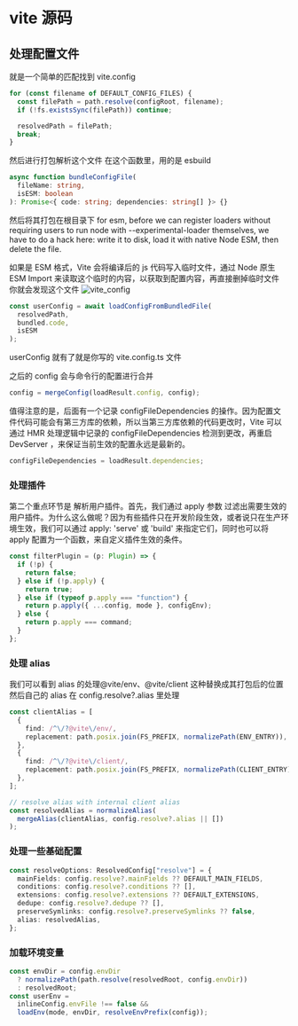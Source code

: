 # vite 源码

## 处理配置文件

就是一个简单的匹配找到 vite.config

```ts
for (const filename of DEFAULT_CONFIG_FILES) {
  const filePath = path.resolve(configRoot, filename);
  if (!fs.existsSync(filePath)) continue;

  resolvedPath = filePath;
  break;
}
```

然后进行打包解析这个文件
在这个函数里，用的是 esbuild

```ts
async function bundleConfigFile(
  fileName: string,
  isESM: boolean
): Promise<{ code: string; dependencies: string[] }> {}
```

然后将其打包在根目录下
for esm, before we can register loaders without requiring users to run node
with --experimental-loader themselves, we have to do a hack here:
write it to disk, load it with native Node ESM, then delete the file.

如果是 ESM 格式，Vite 会将编译后的 js 代码写入临时文件，通过 Node 原生 ESM Import 来读取这个临时的内容，以获取到配置内容，再直接删掉临时文件
你就会发现这个文件
![vite_config](/imgs/vite/vite_config.png)

```ts
const userConfig = await loadConfigFromBundledFile(
  resolvedPath,
  bundled.code,
  isESM
);
```

userConfig 就有了就是你写的 vite.config.ts 文件

之后的 config 会与命令行的配置进行合并

```ts
config = mergeConfig(loadResult.config, config);
```

值得注意的是，后面有一个记录 configFileDependencies 的操作。因为配置文件代码可能会有第三方库的依赖，所以当第三方库依赖的代码更改时，Vite 可以通过 HMR 处理逻辑中记录的 configFileDependencies 检测到更改，再重启 DevServer ，来保证当前生效的配置永远是最新的。

```ts
configFileDependencies = loadResult.dependencies;
```

### 处理插件

第二个重点环节是 解析用户插件。首先，我们通过 apply 参数 过滤出需要生效的用户插件。为什么这么做呢？因为有些插件只在开发阶段生效，或者说只在生产环境生效，我们可以通过 apply: 'serve' 或 'build' 来指定它们，同时也可以将 apply 配置为一个函数，来自定义插件生效的条件。

```ts
const filterPlugin = (p: Plugin) => {
  if (!p) {
    return false;
  } else if (!p.apply) {
    return true;
  } else if (typeof p.apply === "function") {
    return p.apply({ ...config, mode }, configEnv);
  } else {
    return p.apply === command;
  }
};
```

### 处理 alias

我们可以看到 alias 的处理@vite/env、@vite/client 这种替换成其打包后的位置
然后自己的 alias 在 config.resolve?.alias 里处理

```ts
const clientAlias = [
  {
    find: /^\/?@vite\/env/,
    replacement: path.posix.join(FS_PREFIX, normalizePath(ENV_ENTRY)),
  },
  {
    find: /^\/?@vite\/client/,
    replacement: path.posix.join(FS_PREFIX, normalizePath(CLIENT_ENTRY)),
  },
];

// resolve alias with internal client alias
const resolvedAlias = normalizeAlias(
  mergeAlias(clientAlias, config.resolve?.alias || [])
);
```

### 处理一些基础配置

```ts
const resolveOptions: ResolvedConfig["resolve"] = {
  mainFields: config.resolve?.mainFields ?? DEFAULT_MAIN_FIELDS,
  conditions: config.resolve?.conditions ?? [],
  extensions: config.resolve?.extensions ?? DEFAULT_EXTENSIONS,
  dedupe: config.resolve?.dedupe ?? [],
  preserveSymlinks: config.resolve?.preserveSymlinks ?? false,
  alias: resolvedAlias,
};
```

### 加载环境变量

```ts
const envDir = config.envDir
  ? normalizePath(path.resolve(resolvedRoot, config.envDir))
  : resolvedRoot;
const userEnv =
  inlineConfig.envFile !== false &&
  loadEnv(mode, envDir, resolveEnvPrefix(config));
```
